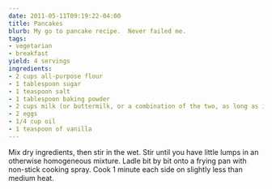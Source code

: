 ```yaml
---
date: 2011-05-11T09:19:22-04:00
title: Pancakes
blurb: My go to pancake recipe.  Never failed me.
tags:
- vegetarian
- breakfast
yield: 4 servings
ingredients:
- 2 cups all-purpose flour
- 1 tablespoon sugar
- 1 teaspoon salt
- 1 tablespoon baking powder
- 2 cups milk (or buttermilk, or a combination of the two, as long as it's about 2 cups)
- 2 eggs
- 1/4 cup oil
- 1 teaspoon of vanilla
---
```


Mix dry ingredients, then stir in the wet.  Stir until you have little lumps
in an otherwise homogeneous mixture.  Ladle bit by bit onto a frying pan
with non-stick cooking spray.  Cook 1 minute each side on slightly less than
medium heat.
